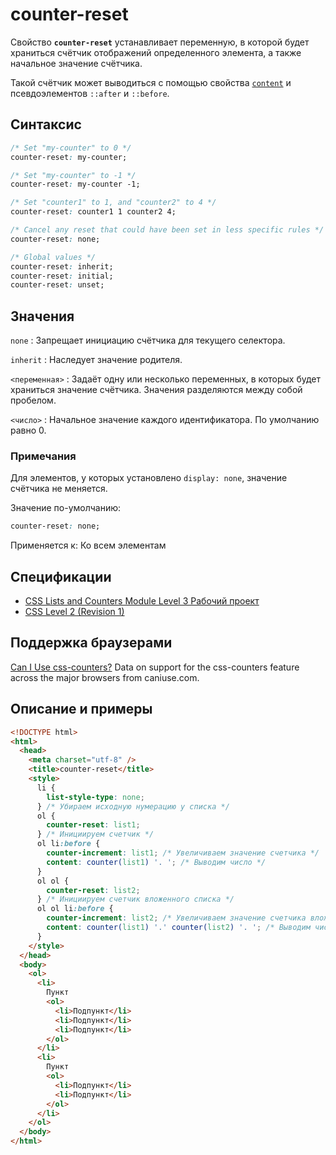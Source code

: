 # counter-reset

Свойство **`counter-reset`** устанавливает переменную, в которой будет храниться счётчик отображений определенного элемента, а также начальное значение счётчика.

Такой счётчик может выводиться с помощью свойства [`content`](content.md) и псевдоэлементов `::after` и `::before`.

## Синтаксис

```css
/* Set "my-counter" to 0 */
counter-reset: my-counter;

/* Set "my-counter" to -1 */
counter-reset: my-counter -1;

/* Set "counter1" to 1, and "counter2" to 4 */
counter-reset: counter1 1 counter2 4;

/* Cancel any reset that could have been set in less specific rules */
counter-reset: none;

/* Global values */
counter-reset: inherit;
counter-reset: initial;
counter-reset: unset;
```

## Значения

`none`
: Запрещает инициацию счётчика для текущего селектора.

`inherit`
: Наследует значение родителя.

`<переменная>`
: Задаёт одну или несколько переменных, в которых будет храниться значение счётчика. Значения разделяются между собой пробелом.

`<число>`
: Начальное значение каждого идентификатора. По умолчанию равно 0.

### Примечания

Для элементов, у которых установлено `display: none`, значение счётчика не меняется.

Значение по-умолчанию:

```css
counter-reset: none;
```

Применяется к: Ко всем элементам

## Спецификации

- [CSS Lists and Counters Module Level 3 Рабочий проект](http://dev.w3.org/csswg/css3-lists/#counter-reset)
- [CSS Level 2 (Revision 1)](http://www.w3.org/TR/CSS2/generate.html#propdef-counter-reset)

## Поддержка браузерами

<p class="ciu_embed" data-feature="css-counters" data-periods="future_1,current,past_1,past_2">
  <a href="http://caniuse.com/#feat=css-counters">Can I Use css-counters?</a> Data on support for the css-counters feature across the major browsers from caniuse.com.
</p>

## Описание и примеры

```html
<!DOCTYPE html>
<html>
  <head>
    <meta charset="utf-8" />
    <title>counter-reset</title>
    <style>
      li {
        list-style-type: none;
      } /* Убираем исходную нумерацию у списка */
      ol {
        counter-reset: list1;
      } /* Инициируем счетчик */
      ol li:before {
        counter-increment: list1; /* Увеличиваем значение счетчика */
        content: counter(list1) '. '; /* Выводим число */
      }
      ol ol {
        counter-reset: list2;
      } /* Инициируем счетчик вложенного списка */
      ol ol li:before {
        counter-increment: list2; /* Увеличиваем значение счетчика вложенного списка */
        content: counter(list1) '.' counter(list2) '. '; /* Выводим число */
      }
    </style>
  </head>
  <body>
    <ol>
      <li>
        Пункт
        <ol>
          <li>Подпункт</li>
          <li>Подпункт</li>
          <li>Подпункт</li>
        </ol>
      </li>
      <li>
        Пункт
        <ol>
          <li>Подпункт</li>
          <li>Подпункт</li>
        </ol>
      </li>
    </ol>
  </body>
</html>
```
